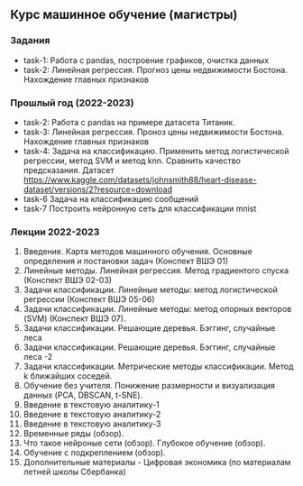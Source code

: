 ## Курс машинное обучение (магистры)

### Задания
- task-1: Работа с pandas, построение графиков, очистка данных
- task-2: Линейная регрессия. Прогноз цены недвижимости Бостона. Нахождение главных признаков



### Прошлый год (2022-2023)
- task-2: Работа с pandas на примере датасета Титаник. 
- task-3: Линейная регрессия. Проноз цены недвижимости Бостона. Нахождение главных признаков
- task-4: Задача на классификацию. Применить метод логистической регрессии, метод SVM и метод knn. Сравнить качество предсказания. Датасет https://www.kaggle.com/datasets/johnsmith88/heart-disease-dataset/versions/2?resource=download
- task-6 Задача на классификацию сообщений
- task-7 Построить нейронную сеть для классификации mnist 


### Лекции 2022-2023

01. Введение. Карта методов машинного обучения. Основные определения и постановки задач (Конспект ВШЭ 01)
02. Линейные методы. Линейная регрессия. Метод градиентого спуска (Конспект ВШЭ 02-03)
03. Задачи классификации. Линейные методы: метод логистической регрессии (Конспект ВШЭ 05-06)
04. Задачи классификации. Линейные методы: метод опорных векторов (SVM) (Конспект ВШЭ 07).
05. Задачи классификации. Решающие деревья. Бэггинг, случайные леса  
06. Задачи классификации. Решающие деревья. Бэггинг, случайные леса -2 
07. Задачи классификации. Метрические методы классификации. Метод k ближайших соседей. 
08. Обучение без учителя. Понижение размерности и визуализация данных (PCA, DBSCAN, t-SNE).
09. Введение в текстовую аналитику-1
10. Введение в текстовую аналитику-2
11. Введение в текстовую аналитику-3
12. Временные ряды (обзор).
13. Что такое нейроные сети (обзор). Глубокое обучение (обзор).
14. Обучение с подкреплением (обзор). 
15. Дополнительные материалы - Цифровая экономика (по материалам летней школы Сбербанка) 




